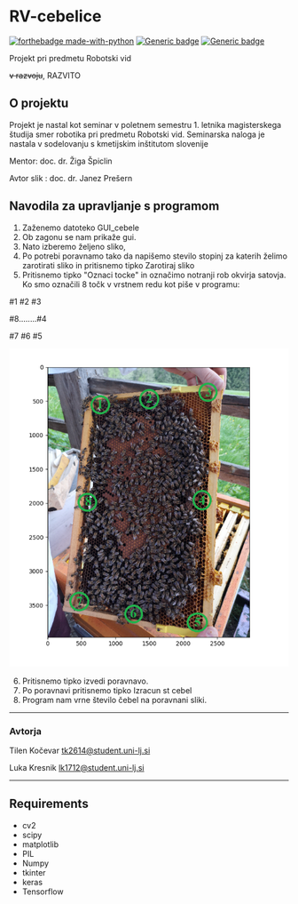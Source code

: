 # RV-cebelice
[![forthebadge made-with-python](http://ForTheBadge.com/images/badges/made-with-python.svg)](https://www.python.org/)
[![Generic badge](https://img.shields.io/badge/python-3-green.svg?style=for-the-badge&logo=appveyor)](https://shields.io/)
[![Generic badge](https://img.shields.io/badge/FE-LST-red.svg?style=for-the-badge&logo=appveyor)](https://shields.io/)


Projekt pri predmetu Robotski vid

~~v razvoju~~, RAZVITO

## O projektu
Projekt je nastal kot seminar v poletnem semestru 1. letnika magisterskega študija smer robotika pri predmetu Robotski vid. 
Seminarska naloga je nastala v sodelovanju s kmetijskim inštitutom slovenije

Mentor: doc. dr. Žiga Špiclin

Avtor slik : doc. dr. Janez Prešern


## Navodila za upravljanje s programom

1. Zaženemo datoteko GUI_cebele
2. Ob zagonu se nam prikaže gui.
3. Nato izberemo željeno sliko,
4. Po potrebi poravnamo tako da napišemo stevilo stopinj za katerih želimo zarotirati sliko in pritisnemo tipko Zarotiraj sliko
5. Pritisnemo tipko "Oznaci tocke" in označimo notranji rob okvirja satovja.
Ko smo označili 8 točk v vrstnem redu kot piše v programu:

#1 #2 #3

#8........#4

#7 #6 #5

![alt text](https://github.com/lukanc/RV-cebelice/blob/master/ozna%C4%8Devanje_za_geom_kalib.png?raw=true)

6. Pritisnemo tipko izvedi poravnavo.
7. Po poravnavi pritisnemo tipko Izracun st cebel
8. Program nam vrne število čebel na poravnani sliki.

---
### Avtorja

Tilen Kočevar tk2614@student.uni-lj.si

Luka Kresnik lk1712@student.uni-lj.si

---

## Requirements 

* cv2
* scipy
* matplotlib
* PIL
* Numpy
* tkinter
* keras
* Tensorflow
